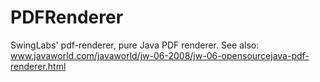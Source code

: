 # PDFRenderer
SwingLabs' pdf-renderer, pure Java PDF renderer. See also: www.javaworld.com/javaworld/jw-06-2008/jw-06-opensourcejava-pdf-renderer.html
